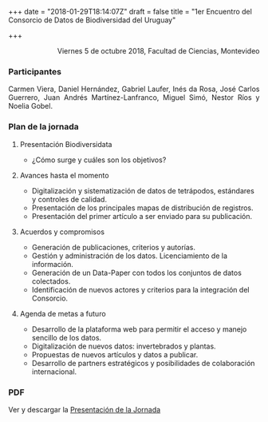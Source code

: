 +++
date = "2018-01-29T18:14:07Z"
draft = false
title = "1er Encuentro del Consorcio de Datos de Biodiversidad del Uruguay"

+++

<p style='text-align: right;'>
Viernes 5 de octubre 2018, 
Facultad de Ciencias, 
Montevideo
</p>

### Participantes 
<p style='text-align: justify;'>
Carmen Viera, Daniel Hernández, Gabriel Laufer, Inés da Rosa, José Carlos Guerrero, Juan Andrés Martínez-Lanfranco, Miguel Simó, Nestor Ríos y Noelia Gobel.
</p>

### Plan de la jornada

1. Presentación Biodiversidata

      * ¿Cómo surge y cuáles son los objetivos?


2. Avances hasta el momento
    
      * Digitalización y sistematización de datos de tetrápodos, estándares y controles de calidad.
      * Presentación de los principales mapas de distribución de registros.
      * Presentación del primer artículo a ser enviado para su publicación.


3. Acuerdos y compromisos

      * Generación de publicaciones, criterios y autorías.
      * Gestión y administración de los datos. Licenciamiento de la información.
      * Generación de un Data-Paper con todos los conjuntos de datos colectados.
      * Identificación de nuevos actores y criterios para la integración del Consorcio.


4. Agenda de metas a futuro

      * Desarrollo de la plataforma web para permitir el acceso y manejo sencillo de los datos.
      * Digitalización de nuevos datos: invertebrados y plantas.
      * Propuestas de nuevos artículos y datos a publicar.
      * Desarrollo de partners estratégicos y posibilidades de colaboración internacional.


### PDF

Ver y descargar la [Presentación de la Jornada](https://github.com/bienflorencia/consorcio/tree/master/data/PresentationBiodiversidata.pdf) 


